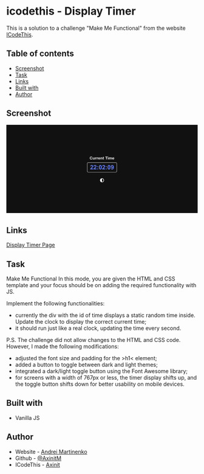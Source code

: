 # icodethis - Display Timer

This is a solution to a challenge "Make Me Functional" from the website [ICodeThis](https://icodethis.com/modes/functional/570).

## Table of contents
- [Screenshot](#screenshot)
- [Task](#task)
- [Links](#links)
- [Built with](#built-with)
- [Author](#author)

## Screenshot

![](screenshot.png)

## Links

[Display Timer Page](https://axinitm.github.io/icodethis---Display-Timer/)

## Task

Make Me Functional
In this mode, you are given the HTML and CSS template and your focus should be on adding the required functionality with JS.

Implement the following functionalities:
- currently the div with the id of time displays a static random time inside. Update the clock to display the correct current time;
- it should run just like a real clock, updating the time every second.

P.S. The challenge did not allow changes to the HTML and CSS code. However, I made the following modifications:
- adjusted the font size and padding for the &gt;h1&lt; element;
- added a button to toggle between dark and light themes;
- integrated a dark/light toggle button using the Font Awesome library;
- for screens with a width of 767px or less, the timer display shifts up, and the toggle button shifts down for better usability on mobile devices.

## Built with

- Vanilla JS

## Author

- Website - [Andrei Martinenko](https://www.frontender.biz)
- Github - [@AxinitM](https://github.com/AxinitM)
- ICodeThis - [Axinit](https://icodethis.com/Axinit)
